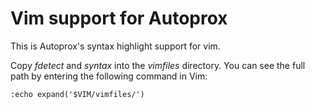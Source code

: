 # Vim support for Autoprox
This is Autoprox's syntax highlight support for vim.

Copy *fdetect* and *syntax* into the *vimfiles* directory. You can see the full path by entering the following command in Vim:

```:echo expand('$VIM/vimfiles/')```
